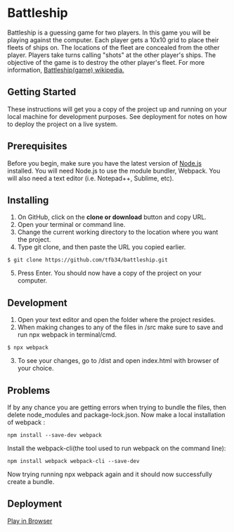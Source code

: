 # Battleship

Battleship is a guessing game for two players. In this game you will be playing against the computer. Each player gets a 10x10 grid to place their fleets of ships on. The locations of the fleet are concealed from the other player. Players take turns calling "shots" at the other player's ships. The objective of the game is to destroy the other player's fleet. For more information, <a href="https://en.wikipedia.org/wiki/Battleship_(game)">Battleship(game) wikipedia.</a>

## Getting Started

These instructions will get you a copy of the project up and running on your local machine for development purposes. See deployment for notes on how to deploy the project on a live system. 

## Prerequisites

Before you begin, make sure you have the latest version of <a href="https://nodejs.org/en/download/">Node.js</a> installed. You will need Node.js to use the module bundler, Webpack. You will also need a text editor (i.e. Notepad++, Sublime, etc).

## Installing

1. On GitHub, click on the <b>clone or download</b> button and copy  URL.
2. Open your terminal or command line.
3. Change the current working directory to the location where you want the project.
4. Type git clone, and then paste the URL you copied earlier.
```
$ git clone https://github.com/tfb34/battleship.git
```
5. Press Enter. You should now have a copy of the project on your computer.
## Development
1. Open your text editor and open the folder where the project resides. 
2. When making changes to any of the files in /src make sure to save and run npx webpack in terminal/cmd. 
```
$ npx webpack
```
3. To see your changes, go to /dist and open index.html with browser of your choice. 
## Problems
If by any chance you are getting errors when trying to bundle the files, then delete node_modules and package-lock.json. 
Now make a local installation of webpack :
```
npm install --save-dev webpack
```
Install the webpack-cli(the tool used to run webpack on the command line):
```
npm install webpack webpack-cli --save-dev
```
Now trying running npx webpack again and it should now successfully create a bundle. 

## Deployment
<a href="https://tfb34.github.io/battleship/">Play in Browser</a>



